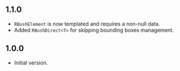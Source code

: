 ## 1.1.0

* `RBushElement` is now templated and requires a non-null data.
* Added `RBushDirect<T>` for skipping bounding boxes management.

## 1.0.0

* Initial version.
